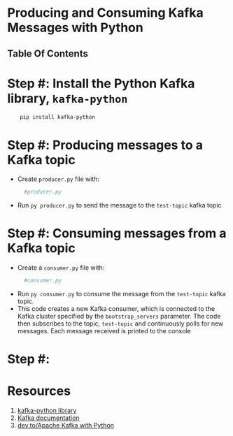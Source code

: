 # Producing and Consuming Kafka Messages with Python

## Table Of Contents

# Step #: Install the Python Kafka library, `kafka-python`

```sh
    pip install kafka-python
```

# Step #: Producing messages to a Kafka topic

- Create `producer.py` file with:
  ```py
    #producer.py
  ```
- Run `py producer.py` to send the message to the `test-topic` kafka topic

# Step #: Consuming messages from a Kafka topic

- Create a `consumer.py` file with:
  ```py
    #consumer.py
  ```
- Run `py consumer.py` to consume the message from the `test-topic` kafka topic.
- This code creates a new Kafka consumer, which is connected to the Kafka cluster specified by the `bootstrap_servers` parameter. The code then subscribes to the topic, `test-topic` and continuously polls for new messages. Each message received is printed to the console

# Step #:

# Resources

1. [kafka-python library](https://kafka-python.readthedocs.io/en/master/index.html)
2. [Kafka documentation](https://kafka.apache.org/)
3. [dev.to/Apache Kafka with Python](https://dev.to/hesbon/apache-kafka-with-python-laa)

